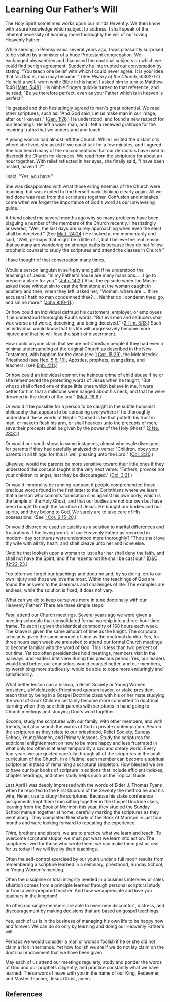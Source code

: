 # Learning Our Father’s Will

The Holy Spirit sometimes works upon our minds fervently. We then know with a
sure knowledge which subject to address. I shall speak of the inherent
necessity of learning more thoroughly the will of our loving Heavenly Father.

While serving in Pennsylvania several years ago, I was pleasantly surprised to
be visited by a minister of a huge Protestant congregation. We exchanged
pleasantries and discussed the doctrinal subjects on which we could find
benign agreement. Suddenly he interrupted our conversation by stating, "You
teach one belief with which I could never agree. It is your idea that 'as God
is, man may become.'" (See _History of the Church,_ 6:302-17.) He held a well-
worn white Bible in his hand. I asked him to turn to Matthew 5:48 [[Matt.
5:48](/scriptures/nt/matt/5.48?lang=eng#47)]. His nimble fingers quickly
turned to that reference, and he read, "Be ye therefore perfect, even as your
Father which is in heaven is perfect."

He gasped and then hesitatingly agreed to man's great potential. We read other
scriptures, such as: "And God said, Let us make man in our image, after our
likeness." ([Gen. 1:26](/scriptures/ot/gen/1.26?lang=eng#25).) He understood,
and found a new respect for our teachings. He left a wiser man, and I felt a
renewed gratitude for the inspiring truths that we understand and teach.

A young woman had almost left the Church. While I visited the distant city
where she lived, she asked if we could talk for a few minutes, and I agreed.
She had heard many of the misconceptions that our detractors have used to
discredit the Church for decades. We read from the scriptures for about an
hour together. With relief reflected in her eyes, she finally said, "I have
been misled, haven't I?"

I said, "Yes, you have."

She was disappointed with what those erring enemies of the Church were
teaching, but was excited to find herself back thinking clearly again. All we
had done was read from the scriptures together. Confusion and mistakes come
when we forget the importance of God's word as our unwavering guide.

A friend asked me several months ago why so many problems have been plaguing a
number of the members of the Church recently. I hesitatingly answered, "Well,
the last days are surely approaching when even the elect shall be deceived."
(See [Matt. 24:24](/scriptures/nt/matt/24.24?lang=eng#23).) He looked at me
momentarily and said, "Well, perhaps that might be a little of it, but I
believe the real reason that so many are wandering on strange paths is because
they do not follow prophetic counsel to study the scriptures and attend the
classes in Church."

I have thought of that conversation many times.

Would a person languish in self-pity and guilt if he understood the teachings
of Jesus: "In my Father's house are many mansions. ... I go to prepare a place
for you." ([John 14:2](/scriptures/nt/john/14.2?lang=eng#1).) Also, the
episode when the Master asked those without sin to cast the first stone at the
woman caught in adultery and then, when they left, asked her, "Woman, where
are ... thine accusers? hath no man condemned thee? ... Neither do I condemn thee:
go, and sin no more." ([John
8:10-11](/scriptures/nt/john/8.10-11?lang=eng#9).)

Or how could an individual defraud his customers, employer, or employees if he
understood thoroughly Paul's words: "But evil men and seducers shall wax worse
and worse, deceiving, and being deceived." ([2 Tim.
3:13](/scriptures/nt/2-tim/3.13?lang=eng#12).) Such an individual would know
that his life will progressively become more injured and that he will lose the
spirit of discernment.

How could anyone claim that we are not Christian people if they had even a
minimal understanding of the original Church as described in the New
Testament, with baptism for the dead (see [1 Cor.
15:29](/scriptures/nt/1-cor/15.29?lang=eng#28)), the Melchizedek Priesthood
(see [Heb. 5:6, 10](/scriptures/nt/heb/5.6,10?lang=eng#5)), Apostles,
prophets, evangelists, and teachers. (see [Eph.
4:11](/scriptures/nt/eph/4.11?lang=eng#10).)

Or how could an individual commit the heinous crime of child abuse if he or
she remembered the protecting words of Jesus when he taught, "But whoso shall
offend one of these little ones which believe in me, it were better for him
that a millstone were hanged about his neck, and that he were drowned in the
depth of the sea." ([Matt. 18:6](/scriptures/nt/matt/18.6?lang=eng#5).)

Or would it be possible for a person to be caught in the subtle humanist
philosophy that appears to be spreading everywhere if he thoroughly understood
these words of Nephi: "Cursed is he that putteth his trust in man, or maketh
flesh his arm, or shall hearken unto the precepts of men, save their precepts
shall be given by the power of the Holy Ghost." ([2 Ne.
28:31](/scriptures/bofm/2-ne/28.31?lang=eng#30).)

Or would our youth show, in some instances, almost wholesale disrespect for
parents if they had carefully analyzed this verse: "Children, obey your
parents in all things: for this is well pleasing unto the Lord." ([Col.
3:20](/scriptures/nt/col/3.20?lang=eng#19).)

Likewise, would the parents be more sensitive toward their little ones if they
understood the concept taught in the very next verse: "Fathers, provoke not
your children to anger, lest they be discouraged." ([Col.
3:21](/scriptures/nt/col/3.21?lang=eng#20).)

Or would immorality be running rampant if people comprehended those precious
words found in the first letter to the Corinthians where we learn that a
person who commits fornication sins against his own body, which is the temple
of the Holy Ghost, and that our bodies are not our own but have been bought
through the sacrifice of Jesus. He bought our bodies and our spirits, and they
belong to God. We surely are to take care of His possessions. (See [1 Cor.
6:15-20](/scriptures/nt/1-cor/6.15-20?lang=eng#14).)

Or would divorce be used so quickly as a solution to marital differences and
frustrations if the loving words of our Heavenly Father as recorded in modern-
day scriptures were understood more thoroughly? "Thou shalt love thy wife with
all thy heart, and shalt cleave unto her and none else.

"And he that looketh upon a woman to lust after her shall deny the faith, and
shall not have the Spirit; and if he repents not he shall be cast out."
([D&amp;C 42:22-23](/scriptures/dc-testament/dc/42.22-23?lang=eng#21).)

Too often we forget our teachings and doctrine and, by so doing, err to our
own injury and those we love the most. Within the teachings of God are found
the answers to the dilemmas and challenges of life. The examples are endless,
while the solution is fixed; it does not vary.

What can we do to keep ourselves more in tune doctrinally with our Heavenly
Father? There are three simple steps:

_First,_ attend our Church meetings. Several years ago we were given a meeting
schedule that consolidated formal worship into a three-hour time frame. To
each is given the identical commodity of 168 hours each week. The knave is
given the same amount of time as the knight. The scriptural scholar is given
the same amount of time as the doctrinal dumbo. Yes, for three hours each week
we are asked to attend our formal Church meetings to become familiar with the
word of God. This is less than two percent of our time. Yet too often
presidencies hold meetings, members visit in the hallways, and leaders
interview during this precious period. Yes, our leaders would lead better, our
counselors would counsel better, and our members, by worshiping more
studiously, would be able to cope more enduringly and satisfactorily.

What better lesson can a bishop, a Relief Society or Young Women president, a
Melchizedek Priesthood quorum leader, or stake president teach than by being
in a Gospel Doctrine class with his or her mate studying the word of God?
Children certainly become more committed to doctrinal learning when they see
their parents with scriptures in hand going to Church meetings and studying
God's word together.

_Second,_ study the scriptures with our family, with other members, and with
friends, but also search the words of God in private contemplation. Search the
scriptures as they relate to our priesthood, Relief Society, Sunday School,
Young Women, and Primary lessons. Study the scriptures for additional
enlightenment on how to be more happy and less frustrated in what only too
often is at least temporarily a sad and dreary world. Every four years we are
guided carefully through all of the scriptures in the adult curriculum of the
Church. In a lifetime, each member can become a spiritual scriptorian instead
of remaining a scriptural simpleton. How blessed we are to have our four books
of scripture in editions that include efficient indexes, chapter headings, and
other study helps such as the Topical Guide.

Last April I was deeply impressed with the words of Elder J. Thomas Fyans when
he reported to the First Quorum of the Seventy the method he and his wife,
Helen, use to study the scriptures. Because his stake conference assignments
kept them from sitting together in the Gospel Doctrine class, learning from
the Book of Mormon this year, they studied the Sunday School manual together
at home, carefully marking the scriptures as they went along. They completed
their study of the Book of Mormon in just four months and were looking forward
to repeating the experience.

_Third,_ brothers and sisters, we are to practice what we learn and teach. To
overcome scriptural stupor, we must put what we learn into action. The
scriptures lived for those who wrote them; we can make them just as real for
us today if we will live by their teachings.

Often the self-control exercised by our youth under a full moon results from
remembering a scripture learned in a seminary, priesthood, Sunday School, or
Young Women's meeting.

Often the discipline or total integrity needed in a business interview or
sales situation comes from a principle learned through personal scriptural
study or from a well-prepared teacher. And how we appreciate and love you
teachers in the kingdom!

So often our single members are able to overcome discomfort, distress, and
discouragement by making decisions that are based on gospel teachings.

Yes, each of us is in the business of managing his own life to be happy now
and forever. We can do so only by learning and doing our Heavenly Father's
will.

Perhaps we would consider a man or woman foolish if he or she did not claim a
rich inheritance. Yet how foolish we are if we do not lay claim on the
doctrinal endowment that we have been given.

May each of us attend our meetings regularly, study and ponder the words of
God and our prophets diligently, and practice constantly what we have learned.
These words I leave with you in the name of our King, Redeemer, and Master
Teacher, Jesus Christ, amen.

## References

